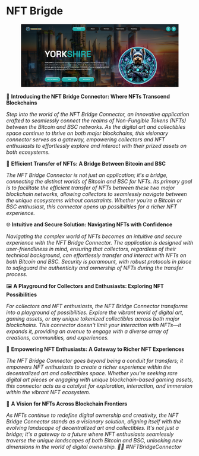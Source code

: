 # NFT Brigde

<figure><img src="../.gitbook/assets/03b192f5-64c3-4f88-b865-af12c653deb6.jpg" alt=""><figcaption></figcaption></figure>

🎨 **Introducing the NFT Bridge Connector: Where NFTs Transcend Blockchains**

_Step into the world of the NFT Bridge Connector, an innovative application crafted to seamlessly connect the realms of Non-Fungible Tokens (NFTs) between the Bitcoin and BSC networks. As the digital art and collectibles space continue to thrive on both major blockchains, this visionary connector serves as a gateway, empowering collectors and NFT enthusiasts to effortlessly explore and interact with their prized assets on both ecosystems._

🔗 **Efficient Transfer of NFTs: A Bridge Between Bitcoin and BSC**

_The NFT Bridge Connector is not just an application; it's a bridge, connecting the distinct worlds of Bitcoin and BSC for NFTs. Its primary goal is to facilitate the efficient transfer of NFTs between these two major blockchain networks, allowing collectors to seamlessly navigate between the unique ecosystems without constraints. Whether you're a Bitcoin or BSC enthusiast, this connector opens up possibilities for a richer NFT experience._

🌐 **Intuitive and Secure Solution: Navigating NFTs with Confidence**

_Navigating the complex world of NFTs becomes an intuitive and secure experience with the NFT Bridge Connector. The application is designed with user-friendliness in mind, ensuring that collectors, regardless of their technical background, can effortlessly transfer and interact with NFTs on both Bitcoin and BSC. Security is paramount, with robust protocols in place to safeguard the authenticity and ownership of NFTs during the transfer process._

🖼️ **A Playground for Collectors and Enthusiasts: Exploring NFT Possibilities**

_For collectors and NFT enthusiasts, the NFT Bridge Connector transforms into a playground of possibilities. Explore the vibrant world of digital art, gaming assets, or any unique tokenized collectibles across both major blockchains. This connector doesn't limit your interaction with NFTs—it expands it, providing an avenue to engage with a diverse array of creations, communities, and experiences._

🚀 **Empowering NFT Enthusiasts: A Gateway to Richer NFT Experiences**

_The NFT Bridge Connector goes beyond being a conduit for transfers; it empowers NFT enthusiasts to create a richer experience within the decentralized art and collectibles space. Whether you're seeking rare digital art pieces or engaging with unique blockchain-based gaming assets, this connector acts as a catalyst for exploration, interaction, and immersion within the vibrant NFT ecosystem._

🌌 **A Vision for NFTs Across Blockchain Frontiers**

_As NFTs continue to redefine digital ownership and creativity, the NFT Bridge Connector stands as a visionary solution, aligning itself with the evolving landscape of decentralized art and collectibles. It's not just a bridge; it's a gateway to a future where NFT enthusiasts seamlessly traverse the unique landscapes of both Bitcoin and BSC, unlocking new dimensions in the world of digital ownership. 🚀🌐 #NFTBridgeConnector_
